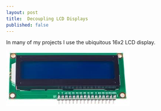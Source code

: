 ```yaml
---
layout: post
title:  Decoupling LCD Displays
published: false
---
```


In many of my projects I use the ubiquitous 16x2 LCD display.

![16x2 LCD display](/images/lcd1602.jpg)
